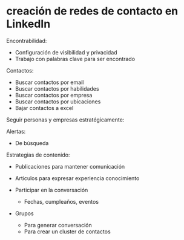# creación de redes de contacto en LinkedIn

Encontrabilidad:
- Configuración de visibilidad y privacidad
- Trabajo con palabras clave para ser encontrado

Contactos:
- Buscar contactos por email
- Buscar contactos por habilidades
- Buscar contactos por empresa
- Buscar contactos por ubicaciones
- Bajar contactos a excel

Seguir personas y empresas estratégicamente:

Alertas:
- De búsqueda

Estrategias de contenido:
- Publicaciones para mantener comunicación
- Artículos para expresar experiencia conocimiento
- Participar en la conversación
    - Fechas, cumpleaños, eventos

- Grupos
    - Para generar conversación
    - Para crear un cluster de contactos